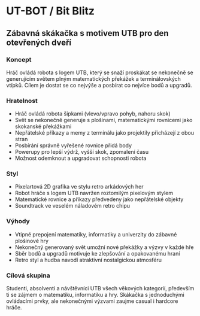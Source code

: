 # UT-BOT / Bit Blitz

## Zábavná skákačka s motivem UTB pro den otevřených dveří

### Koncept

Hráč ovládá robota s logem UTB, který se snaží proskákat se nekonečně se generujícím světem plným
matematických překážek a terminálovských vtípků. Cílem je dostat se co nejvýše a posbírat co nejvíce bodů a upgradů.

### Hratelnost

- Hráč ovládá robota šipkami (vlevo/vpravo pohyb, nahoru skok)
- Svět se nekonečně generuje s plošinami, matematickými rovnicemi jako skokanské překážkami
- Nepřátelské příkazy a memy z terminálu jako projektily přicházejí z obou stran
- Posbírání správně vyřešené rovnice přidá body
- Powerupy pro lepší výdrž, vyšší skok, zpomalení času
- Možnost odemknout a upgradovat schopnosti robota

### Styl

- Pixelartová 2D grafika ve stylu retro arkádových her
- Robot hráče s logem UTB navržen roztomilým pixelovým stylem
- Matematické rovnice a příkazy předvedeny jako nepřátelské objekty
- Soundtrack ve veselém náladovém retro chipu

### Výhody

- Vtipné prepojení matematiky, informatiky a univerzity do zábavné plošinové hry
- Nekonečný generovaný svět umožní nové překážky a výzvy v každé hře
- Sběr bodů a upgradů motivuje ke zlepšování a opakovanému hraní
- Retro styl a hudba navodí atraktivní nostalgickou atmosféru

### Cílová skupina

Studenti, absolventi a návštěvníci UTB všech věkových kategorií, především ti se zájmem o matematiku, informatiku a hry.
Skákačka s jednoduchými ovládacími prvky, ale nekonečnými výzvami zaujme casual i hardcore hráče.